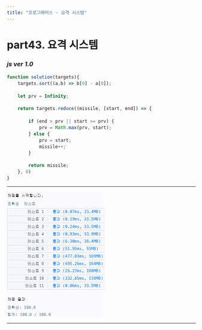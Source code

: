 ```yaml
---
title: "프로그래머스 - 요격 시스템"
---
```



# __part43. 요격 시스템__

### _js ver 1.0_
```js 
function solution(targets){
    targets.sort((a,b) => b[0] - a[0]);

    let prv = Infinity;

    return targets.reduce((missile, [start, end]) => {
        
        if (end > prv || start >= prv) {
            prv = Math.max(prv, start);
        } else {
            prv = start;
            missile++;
        }

        return missile;
    }, 0)
}
```
<hr/>

![실행결과_js ver 1.0](/assets/img/2024-05-01-prog43.png)

<hr/>